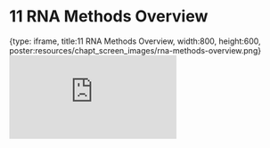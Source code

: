 # 11 RNA Methods Overview
 
{type: iframe, title:11 RNA Methods Overview, width:800, height:600, poster:resources/chapt_screen_images/rna-methods-overview.png}
![](https://hutchdatascience.org/Choosing_Genomics_Tools/no_toc/rna-methods-overview.html)
 

 
